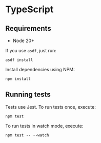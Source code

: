 # TypeScript

## Requirements

- Node 20+

If you use `asdf`, just run:
```shell
asdf install
```

Install dependencies using NPM:

```shell
npm install
```

## Running tests

Tests use Jest. To run tests once, execute:

```shell
npm test
```

To run tests in watch mode, execute:
```shell
npm test -- --watch
```
